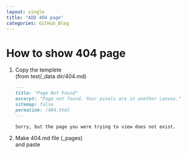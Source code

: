 ```yaml
---
layout: single
title: "ADD 404 page"
categories: GitHub_Blog
---
```


# How to show 404 page

1. Copy the templete  
  (from test/_data dir/404.md)

    ```markdown
    ---
    title: "Page Not Found"
    excerpt: "Page not found. Your pixels are in another canvas."
    sitemap: false
    permalink: /404.html
    ---

    Sorry, but the page you were trying to view does not exist.
    ```

2. Make 404.md file (_pages)  
  and paste
